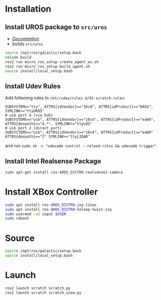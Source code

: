 # Installation

## Install UROS package to `src/uros`

* [Documention](https://micro.ros.org/docs/tutorials/core/teensy_with_arduino/)
* builds `src/uros`

```bash
source /opt/ros/galactic/setup.bash
colcon build
ros2 run micro_ros_setup create_agent_ws.sh
ros2 run micro_ros_setup build_agent.sh
source install/local_setup.bash
```

## Install Udev Rules

Add follwoing rules to `/etc/udev/rules.d/92-scratch.rules`:
```
SUBSYSTEM=="tty", ATTRS{idVendor}=="16c0", ATTRS{idProduct}=="0483", SYMLINK+="ttyUROS"
# usb port 4 (via hub)
SUBSYSTEMS=="usb", ATTRS{idVendor}=="10c4", ATTRS{idProduct}=="ea60", ATTRS{devpath}=="4.*", SYMLINK+="ttyLOG"
# usb port 2 (direct port)
SUBSYSTEMS=="usb", ATTRS{idVendor}=="10c4", ATTRS{idProduct}=="ea60" ATTRS{devpath}=="2" SYMLINK+="ttyLIDAR"
```
and run `sudo sh -c "udevadm control --reload-rules && udevadm trigger"`


## Install Intel Realsense Package

```bash
sudo apt-get install ros-$ROS_DISTRO-realsense2-camera
```

# Install XBox Controller

```bash
sudo apt install ros-$ROS_DISTRO-joy-linux
sudo apt install ros-$ROS_DISTRO-teleop-twist-joy
sudo usermod -aG input $USER
sudo reboot
```


# Source

```bash
source /opt/ros/galactic/setup.bash
source install/local_setup.bash
```


# Launch

```bash
ros2 launch scratch scratch.py
ros2 launch scratch scratch_view.py
```





